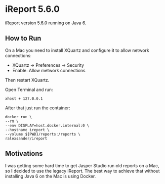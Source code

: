 # iReport 5.6.0

iReport version 5.6.0 running on Java 6.

## How to Run

On a Mac you need to install XQuartz and configure it to allow network connections:

- XQuartz -> Preferences -> Security
- Enable: Allow metwork connections

Then restart XQuartz.

Open Terminal and run:

```
xhost + 127.0.0.1
```

After that just run the container:

```
docker run \
--rm \
--env DISPLAY=host.docker.internal:0 \
--hostname ireport \
--volume ${PWD}/reports:/reports \
ralexsander/ireport
```

## Motivations

I was getting some hard time to get Jasper Studio run old reports on a Mac, so I decided to use the legacy iReport. The best way to achieve that without installing Java 6 on the Mac is using Docker.
